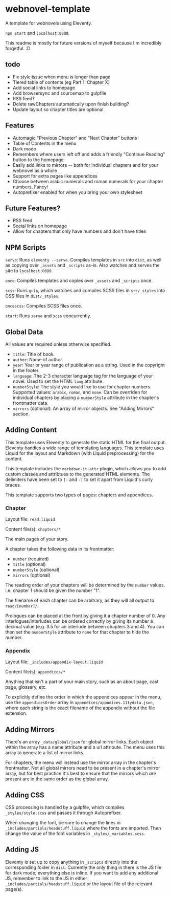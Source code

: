 # webnovel-template

A template for webnovels using Eleventy.

`npm start` and `localhost:8080`.

This readme is mostly for future versions of myself because I'm incredibly forgetful. :D

## todo

* Fix style issue when menu is longer than page
* Tiered table of contents (eg Part 1: Chapter X)
* Add social links to homepage
* Add browsersync and sourcemap to gulpfile
* RSS feed?
* Delete rawChapters automatically upon finish building?
* Update layout so chapter titles are optional

## Features

* Automagic "Previous Chapter" and "Next Chapter" buttons
* Table of Contents in the menu
* Dark mode
* Remembers where users left off and adds a friendly "Continue Reading" button to the homepage
* Easily add links to mirrors -- both for individual chapters and for your webnovel as a whole
* Support for extra pages like appendices
* Choose between arabic numerals and roman numerals for your chapter numbers. Fancy!
* Autoprefixer enabled for when you bring your own stylesheet

## Future Features?

* RSS feed
* Social links on homepage
* Allow for chapters that only have numbers and don't have titles

## NPM Scripts

`serve`: Runs `eleventy --serve`. Compiles templates in `src` into `dist`, as well as copying over `_assets` and `_scripts` as-is. Also watches and serves the site to `localhost:8080`.

`once`: Compiles templates and copies over `_assets` and `_scripts` once.

`scss`: Runs `gulp`, which watches and compiles SCSS files in `src/_styles` into CSS files in `dist/_styles`.

`oncescss`: Compiles SCSS files once.

`start`: Runs `serve` and `scss` concurrently.

## Global Data

All values are required unless otherwise specified.

* `title`: Title of book.
* `author`: Name of author.
* `year`: Year or year range of publication as a string. Used in the copyright in the footer.
* `language`: The 2-3 character language tag for the language of your novel. Used to set the HTML `lang` attribute.
* `numberStyle`: The style you would like to use for chapter numbers. Supported values: `arabic`, `roman`, and `none`. Can be overriden for individual chapters by placing a `numberStyle` attribute in the chapter's frontmatter data.
* `mirrors` (optional): An array of mirror objects. See "Adding Mirrors" section.


## Adding Content

This template uses Eleventy to generate the static HTML for the final output. Eleventy handles a wide range of templating languages. This template uses Liquid for the layout and Markdown (with Liquid preprocessing) for the content.

This template includes the `markdown-it-attr` plugin, which allows you to add custom classes and attribtues to the generated HTML elements. The delimiters have been set to `[-` and `-]` to set it apart from Liquid's curly braces.

This template supports two types of pages: chapters and appendices.

### Chapter

Layout file: `read.liquid`

Content file(s): `chapters/*`

The main pages of your story.

A chapter takes the following data in its frontmatter:
* `number` (required)
* `title` (optional)
* `numberStyle` (optional)
* `mirrors` (optional)

The reading order of your chapters will be determined by the `number` values. i.e. chapter 1 should be given the number "1".

The filename of each chapter can be arbitrary, as they will all output to `read/[number]/`.

Prologues can be placed at the front by giving it a chapter number of 0. Any interlogues/interludes can be ordered correctly by giving its number a decimal value (e.g. 3.5 for an interlude between chapters 3 and 4). You can then set the `numberStyle` attribute to `none` for that chapter to hide the number.

### Appendix

Layout file: `_includes/appendix-layout.liquid`

Content file(s): `appendices/*`

Anything that isn't a part of your main story, such as an about page, cast page, glossary, etc.

To explicitly define the order in which the appendices appear in the menu, use the `appendicesOrder` array in `appendices/appndices.11tydata.json`, where each string is the exact filename of the appendix without the file extension.

## Adding Mirrors

There's an array `_data/global/json` for global mirror links. Each object within the array has a name attribute and a url attribute. The menu uses this array to generate a list of mirror links.

For chapters, the menu will instead use the mirror array in the chapter's frontmatter. Not all global mirrors need to be present in a chapter's mirror array, but for best practice it's best to ensure that the mirrors which *are* present are in the same order as the global array.

## Adding CSS

CSS processing is handled by a gulpfile, which compiles `_styles/style.scss` and passes it through Autoprefixer.

When changing the font, be sure to change the lines in `_includes/partials/headstuff.liquid` where the fonts are imported. Then change the value of the font variables in `_styles/_variables.scss`.

## Adding JS

Eleventy is set up to copy anything in `_scripts` directly into the corresponding folder in `dist`. Currently the only thing in there is the JS file for dark mode; everything else is inline. If you want to add any additional JS, remember to link to the JS in either `_includes/partials/headstuff.liquid` or the layout file of the relevant page(s).
